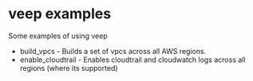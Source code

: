# veep examples
Some examples of using veep

* build_vpcs - Builds a set of vpcs across all AWS regions.
* enable_cloudtrail - Enables cloudtrail and cloudwatch logs across all regions (where its supported)
